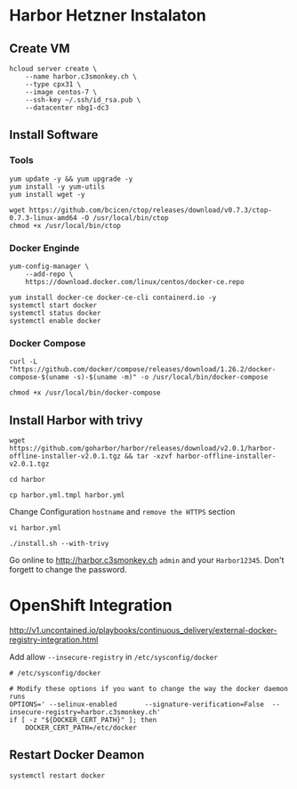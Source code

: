 # Harbor Hetzner Instalaton

## Create VM
```
hcloud server create \
    --name harbor.c3smonkey.ch \
    --type cpx31 \
    --image centos-7 \
    --ssh-key ~/.ssh/id_rsa.pub \
    --datacenter nbg1-dc3
```

## Install Software

### Tools
```
yum update -y && yum upgrade -y
yum install -y yum-utils
yum install wget -y

wget https://github.com/bcicen/ctop/releases/download/v0.7.3/ctop-0.7.3-linux-amd64 -O /usr/local/bin/ctop
chmod +x /usr/local/bin/ctop
```



### Docker Enginde
```
yum-config-manager \
    --add-repo \
    https://download.docker.com/linux/centos/docker-ce.repo

yum install docker-ce docker-ce-cli containerd.io -y
systemctl start docker
systemctl status docker
systemctl enable docker
```

### Docker Compose
```
curl -L "https://github.com/docker/compose/releases/download/1.26.2/docker-compose-$(uname -s)-$(uname -m)" -o /usr/local/bin/docker-compose

chmod +x /usr/local/bin/docker-compose

```


## Install Harbor with trivy
```
wget https://github.com/goharbor/harbor/releases/download/v2.0.1/harbor-offline-installer-v2.0.1.tgz && tar -xzvf harbor-offline-installer-v2.0.1.tgz

cd harbor

cp harbor.yml.tmpl harbor.yml
```

Change Configuration `hostname` and `remove the HTTPS` section
```
vi harbor.yml
```

```
./install.sh --with-trivy
```


Go online to http://harbor.c3smonkey.ch  `admin` and your `Harbor12345`.  Don't forgett to change the password.


# OpenShift Integration 
http://v1.uncontained.io/playbooks/continuous_delivery/external-docker-registry-integration.html

Add allow `--insecure-registry` in `/etc/sysconfig/docker`
```
# /etc/sysconfig/docker

# Modify these options if you want to change the way the docker daemon runs
OPTIONS=' --selinux-enabled       --signature-verification=False  --insecure-registry=harbor.c3smonkey.ch'
if [ -z "${DOCKER_CERT_PATH}" ]; then
    DOCKER_CERT_PATH=/etc/docker
```

## Restart Docker Deamon
```
systemctl restart docker
```